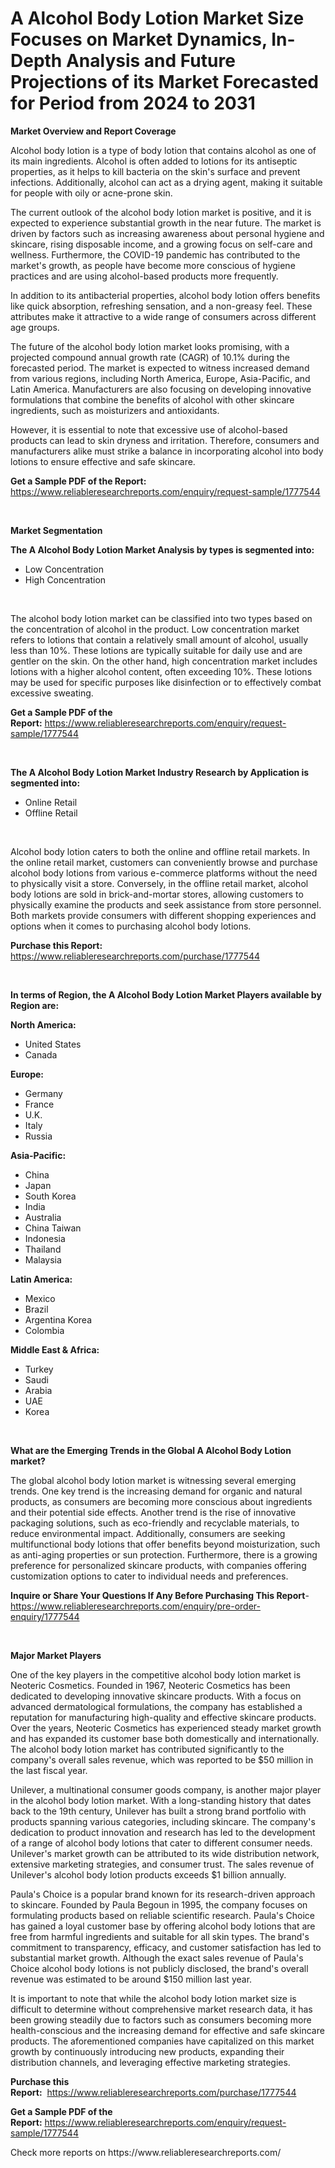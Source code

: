 <p><h1>A Alcohol Body Lotion Market Size Focuses on Market Dynamics, In-Depth Analysis and Future Projections of its Market Forecasted for Period from 2024 to 2031</h1></p><p><strong>Market Overview and Report Coverage</strong></p>
<p><p>Alcohol body lotion is a type of body lotion that contains alcohol as one of its main ingredients. Alcohol is often added to lotions for its antiseptic properties, as it helps to kill bacteria on the skin's surface and prevent infections. Additionally, alcohol can act as a drying agent, making it suitable for people with oily or acne-prone skin.</p><p>The current outlook of the alcohol body lotion market is positive, and it is expected to experience substantial growth in the near future. The market is driven by factors such as increasing awareness about personal hygiene and skincare, rising disposable income, and a growing focus on self-care and wellness. Furthermore, the COVID-19 pandemic has contributed to the market's growth, as people have become more conscious of hygiene practices and are using alcohol-based products more frequently.</p><p>In addition to its antibacterial properties, alcohol body lotion offers benefits like quick absorption, refreshing sensation, and a non-greasy feel. These attributes make it attractive to a wide range of consumers across different age groups.</p><p>The future of the alcohol body lotion market looks promising, with a projected compound annual growth rate (CAGR) of 10.1% during the forecasted period. The market is expected to witness increased demand from various regions, including North America, Europe, Asia-Pacific, and Latin America. Manufacturers are also focusing on developing innovative formulations that combine the benefits of alcohol with other skincare ingredients, such as moisturizers and antioxidants.</p><p>However, it is essential to note that excessive use of alcohol-based products can lead to skin dryness and irritation. Therefore, consumers and manufacturers alike must strike a balance in incorporating alcohol into body lotions to ensure effective and safe skincare.</p></p>
<p><strong>Get a Sample PDF of the Report:</strong> <a href="https://www.reliableresearchreports.com/enquiry/request-sample/1777544">https://www.reliableresearchreports.com/enquiry/request-sample/1777544</a></p>
<p>&nbsp;</p>
<p><strong>Market Segmentation</strong></p>
<p><strong>The A Alcohol Body Lotion Market Analysis by types is segmented into:</strong></p>
<p><ul><li>Low Concentration</li><li>High Concentration</li></ul></p>
<p>&nbsp;</p>
<p><p>The alcohol body lotion market can be classified into two types based on the concentration of alcohol in the product. Low concentration market refers to lotions that contain a relatively small amount of alcohol, usually less than 10%. These lotions are typically suitable for daily use and are gentler on the skin. On the other hand, high concentration market includes lotions with a higher alcohol content, often exceeding 10%. These lotions may be used for specific purposes like disinfection or to effectively combat excessive sweating.</p></p>
<p><strong>Get a Sample PDF of the Report:</strong>&nbsp;<a href="https://www.reliableresearchreports.com/enquiry/request-sample/1777544">https://www.reliableresearchreports.com/enquiry/request-sample/1777544</a></p>
<p>&nbsp;</p>
<p><strong>The A Alcohol Body Lotion Market Industry Research by Application is segmented into:</strong></p>
<p><ul><li>Online Retail</li><li>Offline Retail</li></ul></p>
<p>&nbsp;</p>
<p><p>Alcohol body lotion caters to both the online and offline retail markets. In the online retail market, customers can conveniently browse and purchase alcohol body lotions from various e-commerce platforms without the need to physically visit a store. Conversely, in the offline retail market, alcohol body lotions are sold in brick-and-mortar stores, allowing customers to physically examine the products and seek assistance from store personnel. Both markets provide consumers with different shopping experiences and options when it comes to purchasing alcohol body lotions.</p></p>
<p><strong>Purchase this Report:</strong>&nbsp; <a href="https://www.reliableresearchreports.com/purchase/1777544">https://www.reliableresearchreports.com/purchase/1777544</a></p>
<p>&nbsp;</p>
<p><strong>In terms of Region, the A Alcohol Body Lotion Market Players available by Region are:</strong></p>
<p>
    <p> <strong> North America: </strong>
        <ul>
            <li>United States</li>
            <li>Canada</li>
        </ul>
        </p> 
    <p> <strong> Europe: </strong>
        <ul>
            <li>Germany</li>
            <li>France</li>
            <li>U.K.</li>
            <li>Italy</li>
            <li>Russia</li>
        </ul>
        </p> 
    <p> <strong> Asia-Pacific: </strong>
        <ul>
            <li>China</li>
            <li>Japan</li>
            <li>South Korea</li>
            <li>India</li>
            <li>Australia</li>
            <li>China Taiwan</li>
            <li>Indonesia</li>
            <li>Thailand</li>
            <li>Malaysia</li>
        </ul>
        </p> 
    <p> <strong> Latin America: </strong>
        <ul>
            <li>Mexico</li>
            <li>Brazil</li>
            <li>Argentina Korea</li>
            <li>Colombia</li>
        </ul>
        </p> 
    <p> <strong> Middle East & Africa: </strong>
        <ul>
            <li>Turkey</li>
            <li>Saudi</li>
            <li>Arabia</li>
            <li>UAE</li>
            <li>Korea</li>
        </ul>
    </p>
    </p>
<p>&nbsp;</p>
<p><strong>What are the Emerging Trends in the Global A Alcohol Body Lotion market?</strong></p>
<p><p>The global alcohol body lotion market is witnessing several emerging trends. One key trend is the increasing demand for organic and natural products, as consumers are becoming more conscious about ingredients and their potential side effects. Another trend is the rise of innovative packaging solutions, such as eco-friendly and recyclable materials, to reduce environmental impact. Additionally, consumers are seeking multifunctional body lotions that offer benefits beyond moisturization, such as anti-aging properties or sun protection. Furthermore, there is a growing preference for personalized skincare products, with companies offering customization options to cater to individual needs and preferences.</p></p>
<p><strong>Inquire or Share Your Questions If Any Before Purchasing This Report</strong>- <a href="https://www.reliableresearchreports.com/enquiry/pre-order-enquiry/1777544">https://www.reliableresearchreports.com/enquiry/pre-order-enquiry/1777544</a></p>
<p>&nbsp;</p>
<p><strong>Major Market Players</strong></p>
<p><p>One of the key players in the competitive alcohol body lotion market is Neoteric Cosmetics. Founded in 1967, Neoteric Cosmetics has been dedicated to developing innovative skincare products. With a focus on advanced dermatological formulations, the company has established a reputation for manufacturing high-quality and effective skincare products. Over the years, Neoteric Cosmetics has experienced steady market growth and has expanded its customer base both domestically and internationally. The alcohol body lotion market has contributed significantly to the company's overall sales revenue, which was reported to be $50 million in the last fiscal year.</p><p>Unilever, a multinational consumer goods company, is another major player in the alcohol body lotion market. With a long-standing history that dates back to the 19th century, Unilever has built a strong brand portfolio with products spanning various categories, including skincare. The company's dedication to product innovation and research has led to the development of a range of alcohol body lotions that cater to different consumer needs. Unilever's market growth can be attributed to its wide distribution network, extensive marketing strategies, and consumer trust. The sales revenue of Unilever's alcohol body lotion products exceeds $1 billion annually.</p><p>Paula's Choice is a popular brand known for its research-driven approach to skincare. Founded by Paula Begoun in 1995, the company focuses on formulating products based on reliable scientific research. Paula's Choice has gained a loyal customer base by offering alcohol body lotions that are free from harmful ingredients and suitable for all skin types. The brand's commitment to transparency, efficacy, and customer satisfaction has led to substantial market growth. Although the exact sales revenue of Paula's Choice alcohol body lotions is not publicly disclosed, the brand's overall revenue was estimated to be around $150 million last year.</p><p>It is important to note that while the alcohol body lotion market size is difficult to determine without comprehensive market research data, it has been growing steadily due to factors such as consumers becoming more health-conscious and the increasing demand for effective and safe skincare products. The aforementioned companies have capitalized on this market growth by continuously introducing new products, expanding their distribution channels, and leveraging effective marketing strategies.</p></p>
<p><strong>Purchase this Report:</strong>&nbsp;&nbsp;<a href="https://www.reliableresearchreports.com/purchase/1777544">https://www.reliableresearchreports.com/purchase/1777544</a></p>
<p></p>
<p><strong>Get a Sample PDF of the Report:</strong>&nbsp;<a href="https://www.reliableresearchreports.com/enquiry/request-sample/1777544">https://www.reliableresearchreports.com/enquiry/request-sample/1777544</a></p>
<p>Check more reports on https://www.reliableresearchreports.com/</p>